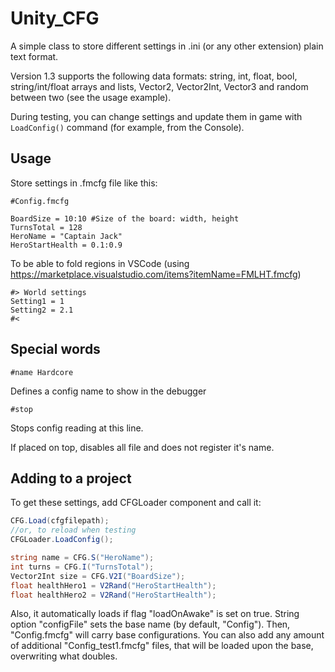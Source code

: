 # Unity_CFG
A simple class to store different settings in .ini (or any other extension) plain text format.

Version 1.3 supports the following data formats: string, int, float, bool, string/int/float arrays and lists, Vector2, Vector2Int, Vector3 and random between two (see the usage example).

During testing, you can change settings and update them in game with `LoadConfig()` command (for example, from the Console).

## Usage

Store settings in .fmcfg file like this:
```
#Config.fmcfg

BoardSize = 10:10 #Size of the board: width, height
TurnsTotal = 128
HeroName = "Captain Jack"
HeroStartHealth = 0.1:0.9
```

To be able to fold regions in VSCode
(using https://marketplace.visualstudio.com/items?itemName=FMLHT.fmcfg)
```
#> World settings
Setting1 = 1
Setting2 = 2.1
#<
```

## Special words
```
#name Hardcore
```

Defines a config name to show in the debugger

```
#stop
```

Stops config reading at this line.

If placed on top, disables all file and does not register it's name.

## Adding to a project
To get these settings,
add CFGLoader component and call it:

```csharp
CFG.Load(cfgfilepath);
//or, to reload when testing
CFGLoader.LoadConfig();

string name = CFG.S("HeroName");
int turns = CFG.I("TurnsTotal");
Vector2Int size = CFG.V2I("BoardSize");
float healthHero1 = V2Rand("HeroStartHealth");
float healthHero2 = V2Rand("HeroStartHealth");
```

Also, it automatically loads if flag "loadOnAwake" is set on true.
String option "configFile" sets the base name (by default, "Config").
Then, "Config.fmcfg" will carry base configurations.
You can also add any amount of additional "Config_test1.fmcfg" files,
that will be loaded upon the base, overwriting what doubles.
